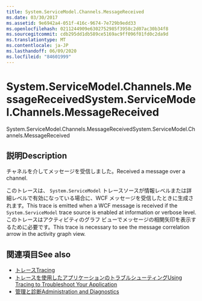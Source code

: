 ```yaml
---
title: System.ServiceModel.Channels.MessageReceived
ms.date: 03/30/2017
ms.assetid: 9e6942a4-051f-416c-9674-7e729b9edd33
ms.openlocfilehash: 0211244909e6302752985f3958c2d07ac30b34f8
ms.sourcegitcommit: cdb295dd1db589ce5169ac9ff096f01fd0c2da9d
ms.translationtype: MT
ms.contentlocale: ja-JP
ms.lasthandoff: 06/09/2020
ms.locfileid: "84601999"
---
```

# <a name="systemservicemodelchannelsmessagereceived"></a><span data-ttu-id="a8d3a-102">System.ServiceModel.Channels.MessageReceived</span><span class="sxs-lookup"><span data-stu-id="a8d3a-102">System.ServiceModel.Channels.MessageReceived</span></span>
<span data-ttu-id="a8d3a-103">System.ServiceModel.Channels.MessageReceived</span><span class="sxs-lookup"><span data-stu-id="a8d3a-103">System.ServiceModel.Channels.MessageReceived</span></span>  
  
## <a name="description"></a><span data-ttu-id="a8d3a-104">説明</span><span class="sxs-lookup"><span data-stu-id="a8d3a-104">Description</span></span>  
 <span data-ttu-id="a8d3a-105">チャネルを介してメッセージを受信しました。</span><span class="sxs-lookup"><span data-stu-id="a8d3a-105">Received a message over a channel.</span></span>  
  
 <span data-ttu-id="a8d3a-106">このトレースは、 `System.ServiceModel` トレースソースが情報レベルまたは詳細レベルで有効になっている場合に、WCF メッセージを受信したときに生成されます。</span><span class="sxs-lookup"><span data-stu-id="a8d3a-106">This trace is emitted when a WCF message is received if the `System.ServiceModel` trace source is enabled at information or verbose level.</span></span> <span data-ttu-id="a8d3a-107">このトレースはアクティビティのグラフ ビューでメッセージの相関矢印を表示するために必要です。</span><span class="sxs-lookup"><span data-stu-id="a8d3a-107">This trace is necessary to see the message correlation arrow in the activity graph view.</span></span>  
  
## <a name="see-also"></a><span data-ttu-id="a8d3a-108">関連項目</span><span class="sxs-lookup"><span data-stu-id="a8d3a-108">See also</span></span>

- [<span data-ttu-id="a8d3a-109">トレース</span><span class="sxs-lookup"><span data-stu-id="a8d3a-109">Tracing</span></span>](index.md)
- [<span data-ttu-id="a8d3a-110">トレースを使用したアプリケーションのトラブルシューティング</span><span class="sxs-lookup"><span data-stu-id="a8d3a-110">Using Tracing to Troubleshoot Your Application</span></span>](using-tracing-to-troubleshoot-your-application.md)
- [<span data-ttu-id="a8d3a-111">管理と診断</span><span class="sxs-lookup"><span data-stu-id="a8d3a-111">Administration and Diagnostics</span></span>](../index.md)
